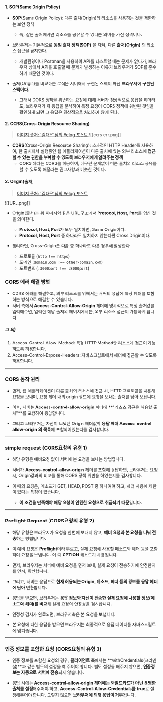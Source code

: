 
#### 1. SOP(Same Origin Policy)

- **SOP**(Same Origin Policy): 다른 출처(Origin)의 리소스를 사용하는 것을 제한하는 보안 정책
	- 즉, 같은 출처에서만 리소스를 공유할 수 있다는 의미를 가진 정책이다.

- 브라우저는 기본적으로 **동일 출처 정책(SOP)** 을 지켜, 다른 **출처(Origin)** 의 리소스 접근을 금지한다.
	- 개발환경이나 Postman을 사용하여 API를 테스트할 때는 문제가 없다가, 브라우저 상에서 API를 호출할 때 문제가 발생하는 이유가 브라우저가 SOP를 준수하기 때문인 것이다.

- 출처(Origin)를 비교하는 로직은 서버에서 구현된 스펙이 아닌 **브라우저에 구현된 스펙이다.**  
	- 그래서 CORS 정책을 위반하는 요청에 대해 서버가 정상적으로 응답을 하더라도, 브라우저가 이 응답을 분석하여 특정 요청이 CORS 정책에 위반된 것임을 확인하게 되면 그 응답은 정상적으로 처리하지 않게 된다.


#### 2. CORS(Cross-Origin Resource Sharing)

> [이미지 출처: '김대은'님의 Velog 포스트 ](https://etloveguitar.tistory.com/83)
![[cors err.png]]

- **CORS**(Cross-Origin Resource Sharing): 추가적인 HTTP Header를 사용하여, 한 출처에서 실행중인 웹 애플리케이션이 다른 출처에 있는 외부 리소스에 **접근할 수 있는 권한을 부여할 수 있도록 브라우저에게 알려주는 정책**
	- CORS 에러는 CORS를 허용하여, 아무런 문제없이 다른 출처의 리소스 공유를 할 수 있도록 해달라는 권고사항과 비슷한 것이다.




#### 2. Origin(출처)

> [이미지 출처: '김대은'님의 Velog 포스트 ](https://etloveguitar.tistory.com/83)

![[URL.png]]
- Origin(출처)는 위 이미지와 같은 URL 구조에서 **Protocol, Host, Port**를 합친 것을 의미한다.
	- **Protocol, Host, Port**가 모두 일치하면, Same Origin이다.
	- **Protocol, Host, Port** 중 하나라도 일치하지 않는다면 Cross Origin이다.

- 정리하면, Cross-Origin은 다음 중 하나라도 다른 경우에 발생한다.
	- 프로토콜 (`http !== https`)
	- 도메인 (`domain.com !== other-domain.com`)
	- 포트번호 (`:3000port !== :8000port`)


### CORS 에러 해결 방법


- CORS 에러를 해결하고, 외부 리소스를 위해서는 서버의 응답에 특정 헤더를 포함하는 방식으로 해결할 수 있습니다.
- 서버 측에서 **Access-Control-Allow-Origin** 헤더에 명시적으로 특정 출처값를 입력해주면, 입력한 해당 출처의 페이지에서는, 외부 리소스 접근이 가능하게 됩니다

##### **그 외)**


1. Access-Control-Allow-Method: 특정 HTTP Method만 리소스에 접근이 가능하도록 허용합니다.
2. Access-Control-Expose-Headers: 자바스크립트에서 헤더에 접근할 수 있도록 허용합니다.

---

### CORS 동작 원리


- 먼저, 웹 애플리케이션이 다른 출처의 리소스에 접근 시, HTTP 프로토콜을 사용해 요청을 보내며, 요청 헤더 내의 origin 필드에 요청을 보내는 출처를 담아 보냅니다.
    
- 이후, 서버는 **Access-control-allow-origin** 헤더에 **"리소스 접근을 허용할 출처"**를 포함하여 응답합니다.
    
- 그리고 브라우저는 자신이 보냈던 Origin 헤더값이 **응답 헤더 Access-control-allow-origin 의 목록**에 포함되어있는지를 검사합니다.
    

---

### simple request (CORS요청의 유형 1)


- 해당 유형은 예비요청 없이 서버에 본 요청을 보내는 방법입니다.
    
- 서버가 **Access-control-allow-origin** 헤더를 포함해 응답하면, 브라우저는 요청 시, Origin값과의 비교를 통해 CORS 정책 위반을 하였는지를 검사합니다.
    
- 이 때의 요청은, 메소드가 GET, HEAD, POST 중 하나여야 하고, 헤더 사용에 제한이 있다는 특징이 있습니다.
    
    - **이 조건을 만족해야 해당 요청이 안전한 요청으로 취급되기 때문**입니다.

---

### Preflight Request (CORS요청의 유형 2)


- 해당 유형은 브라우저가 요청을 한번에 보내지 않고, **예비 요청과 본 요청을 나눠 전송**하는 방법입니다.
    
- 이 예비 요청은 **Preflight**이라 부르고, 실제 요청에 사용할 메소드와 헤더 등을 포함하여 요청을 보냅니다. 이 때 **OPTION** 메소드가 사용됩니다.
    
- 먼저, 브라우저는 서버에 예비 요청을 먼저 보내, 실제 요청이 전송하기에 안전한지를 먼저, 확인합니다.
    
- 그리고, 서버는 응답으로 **현재 허용되는 Origin, 메소드, 헤더 등의 정보를 응답 헤더에 담아 반환**합니다.
    
- 응답을 받으면, 브라우저는 **응답 정보와 자신이 전송한 실제 요청에 사용할 정보(메소드와 헤더)를 비교**해 실제 요청의 안정성을 검사합니다.
    
- 안정성 검사가 완료되면, 브라우저측은 본 요청을 보냅니다.
    
- 본 요청에 대한 응답을 받으면 브라우저는 최종적으로 응답 데이터를 자바스크립트에 넘겨줍니다.
    

---

### 인증 정보를 포함한 요청 (CORS요청의 유형 3)


- 인증 정보를 포함한 요청의 경우, **클라이언트 측**에서는 **withCredentials(크리덴셜)**과 같은 별도의 설정을 해 주어야 합니다. 별도 설정을 해주지 않으면, **인증정보는 자동으로 서버에 전송**되지 않습니다.
    
- 응답 시에는 **Access-control-allow-origin 헤더에는 와일드카드가 아닌 분명한 출처를 설정**해주어야 하고, **Access-Control-Allow-Credentials를 true**로 설정해주어야 합니다. 그렇지 않으면 **브라우저에 의해 응답이 거부**됩니다.